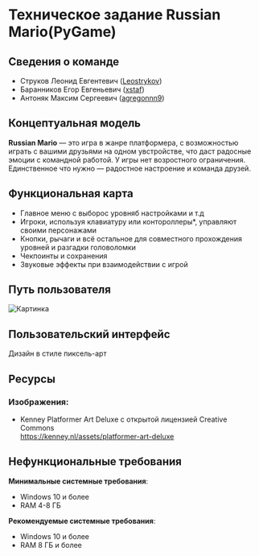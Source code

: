 # Техническое задание Russian Mario(PyGame)

## Сведения о команде
- Струков Леонид Евгентевич ([Leostrykov](https://github.com/Leostrykov))
- Баранников Егор Евгеньевич ([xstaf](https://github.com/xstaf))
- Антоняк Максим Сергеевич ([agregonnn9](https://github.com/agregonnn9))

## Концептуальная модель

**Russian Mario** — это игра в жанре платформера, с возможностью играть с 
вашими друзьями на одном увстройстве, что даст радосные эмоции с командной работой.
У игры нет возростного ограничения. Единственное что нужно — 
радостное настроение и команда друзей.

## Функциональная карта
- Главное меню с выборос уровняб настройками и т.д
- Игроки, используя клавиатуру или контороллеры*, управляют своими персонажами
- Кнопки, рычаги и всё остальное для совместного прохождения уровней и разгадки головоломки
- Чекпоинты и сохранения
- Звуковые эффекты при взаимодействии с игрой

## Путь пользователя

![Картинка](https://lh3.googleusercontent.com/fife/AGXqzDk-2M44CSuq_wQTKZj8w_KMIiyy1wkImi6rbdSCIW3S_9iMWM33rxnom2mJXJbXtkGvNNlaO6vDTrPyrYTwPuRodKLs3_pm0vJSPA4mgZFVjEqC99rzAcSOinpZVa4BbMLk1AvEG29XpqfY7fkx-PgtFHIzQJRlglLGuq2CLQ2CPSdcJ21AVC_dqF8sIsMtuNIZkMD1Hc6MKwg2aHnlPKFR1J_Gy9Uopw_OFytIACBecL053t19G0KPQhF6Vt7Fg9rVO5ACgYPpG9hq5G9aryhM3CMPJHHruAHUm5FHmpjZnhLHv_86kxRsDWx8DJBlOYjaq_oCK54Jh8VmWw8kouflClR79UNbIArl0JY_X3jhctr2OQhovO-UyGm8iA3smsYJiDabm9bZdBocp4zrpQhHAXf8PrxGNqjSUnxDzzAb0ttDBR-dLzunzSYmLye1_P5-vg0KihnzYbZvtJWoZcLt-Qx7sdzJJIuv8BMuBacTubDD51FPMQoE3kiy3qYYabPys2pVF0SdExB0xaXBXAayg8My1AtkYHRV1QrnHMlNCXYnu6WoxvRv5BLKBkHP9DUkhLHIM_9oaj6qRFk0RPYK9VJf2ASK40qf52M-rUCoHWxGzc7WTdu3DaR5lkNPVTvdFXdT0CqKA6l3dRipBZBAt3ayHFW0mGjGph-d5wQjADVYwvPPlU3D3SpdY7nCeXnLrXWakoNy8-xh-boHkVHLxvCn26CbU_mc9q2BbDDUhBqahqxQEnDaUX5Ex0SBl7QJHLqj6sB1uHKkodrsaiO6x5jgHXUCyFdLqdJvVGkUx48k_6sFygJo4vkBIWzqzHpv50X45xPVf6YcqxrJCmj1-eXtOSnoJ0rce8NmmwKxo_kDrpnd0ZAB00kgXjWEjG2Ro8dmFJe76gJEZcKe067x9YpNpA0js8VTSsf9KJfuKUmzcU-8h3m0cCStizl4wFq_UI9fZo4-XE7ZvDQGXpkbQjRq3fQVyvhr7ebECAXXOw82pi_pg-YCJBPHKpvTEwOesK8MTwKNCJ8rKLjYvui-C6LTeVK8pTt7l0kBWZfePvXKCa47s4-ikRKrrXKevnBxY60iAyTv6wcwox0TgDOn_ZTnc2hRfd37db2DG00xsBPyMqW-LzgCf9rkHJ1SSgFkmRTsMM_Scg6HAVqUzF0pf80EUtMR7zdX9nI36efBAZAiPZzQTSOSdWs1d9_p0kd8YzMRdw08sGK0UO9uiXZMyazjbY_Iv2D04nzLlJgQUqlsnBqQ6k5gTCshzYnaXzJZG2N1ojr0Y0p5igC-CfzvTKnoa4BIj1bsEmLhuFDvsoEdAklKyoenjstiLPoHR-tg5DED3JIFsKEfU9C8zRm7LIR8WoYuu4LifqLO8krWAo0YIabYfwMzyMgouWdXWpD28U_-9kpc7ru6mzJX4Ny5ivbTbGCIOPFvGDkVI6c0BPLJTF3IBNJkbrcyz14dO6YVyBzJmcUcyNASfOGriVK3jKRHtoX36jmhyFu-DTlpyhCnLeM0BH4-ItmVaNuuEiM=w1920-h925)

## Пользовательский интерфейс
Дизайн в стиле пиксель-арт

## Ресурсы

### Изображения:
- Kenney Platformer Art Deluxe с открытой лицензией Creative Commons \
 https://kenney.nl/assets/platformer-art-deluxe

## Нефункциональные требования

**Минимальные системные требования**:
- Windows 10 и более
- RAM 4-8 ГБ

**Рекомендуемые системные требования**:
- Windows 10 и более
- RAM 8 ГБ и более
